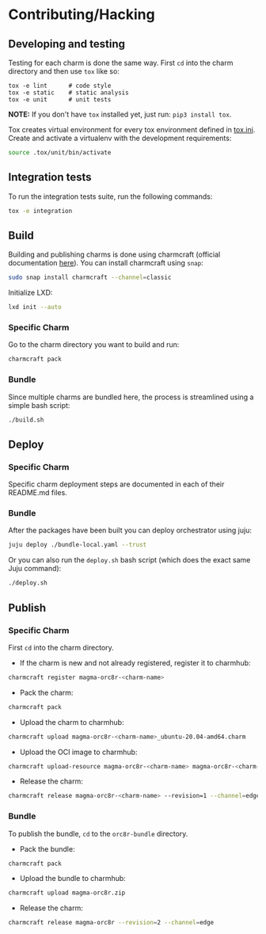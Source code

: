 # Contributing/Hacking

## Developing and testing
Testing for each charm is done the same way. First `cd` into the charm directory and then use 
`tox` like so:
```shell
tox -e lint      # code style
tox -e static    # static analysis
tox -e unit      # unit tests
```

**NOTE:** If you don't have `tox` installed yet, just run: `pip3 install tox`.

Tox creates virtual environment for every tox environment defined in
[tox.ini](tox.ini). Create and activate a virtualenv with the development requirements:

```bash
source .tox/unit/bin/activate
```

## Integration tests
To run the integration tests suite, run the following commands:
```bash
tox -e integration
```

## Build
Building and publishing charms is done using charmcraft (official documentation
[here](https://juju.is/docs/sdk/publishing)). You can install charmcraft using `snap`:

```bash
sudo snap install charmcraft --channel=classic
```

Initialize LXD:

```bash
lxd init --auto
```

### Specific Charm

Go to the charm directory you want to build and run:

```bash
charmcraft pack
```


### Bundle


Since multiple charms are bundled here, the process is streamlined using a simple bash script:
```bash
./build.sh
```

## Deploy

### Specific Charm

Specific charm deployment steps are documented in each of their README.md files.


### Bundle

After the packages have been built you can deploy orchestrator using juju:

```bash
juju deploy ./bundle-local.yaml --trust
```

Or you can also run the `deploy.sh` bash script (which does the exact same Juju command):

```bash
./deploy.sh
```

## Publish

### Specific Charm

First `cd` into the charm directory.

- If the charm is new and not already registered, register it to charmhub:

```bash
charmcraft register magma-orc8r-<charm-name>
```

- Pack the charm:
```bash
charmcraft pack
```

- Upload the charm to charmhub:
```bash
charmcraft upload magma-orc8r-<charm-name>_ubuntu-20.04-amd64.charm
```

- Upload the OCI image to charmhub:
```bash
charmcraft upload-resource magma-orc8r-<charm-name> magma-orc8r-<charm-name>-image --image=docker.artifactory.magmacore.org/controller@sha256:28abd1764f7a1486af533d3a6caa3bfb23033a9786df68d0374447ba75ce5fae
```

- Release the charm:
```bash
charmcraft release magma-orc8r-<charm-name> --revision=1 --channel=edge --resource=magma-orc8r-<charm-name>-image:1
```

### Bundle
To publish the bundle, `cd` to the `orc8r-bundle` directory.

- Pack the bundle:
```bash
charmcraft pack
```

- Upload the bundle to charmhub:

```bash
charmcraft upload magma-orc8r.zip
```

- Release the charm:

```bash
charmcraft release magma-orc8r --revision=2 --channel=edge
```
